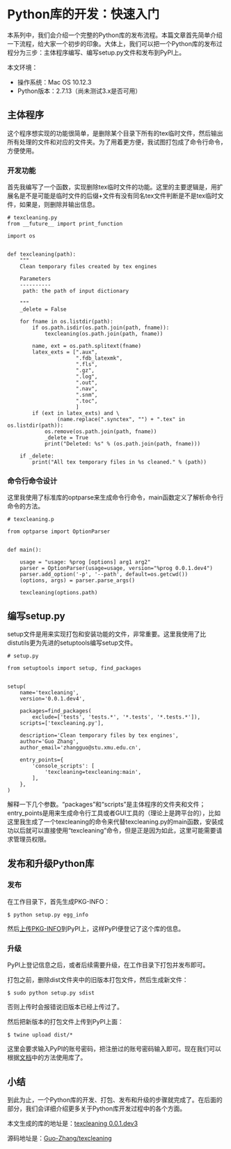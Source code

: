 # Python库的开发：快速入门


本系列中，我们会介绍一个完整的Python库的发布流程。本篇文章首先简单介绍一下流程，给大家一个初步的印象。大体上，我们可以把一个Python库的发布过程分为三步：主体程序编写、编写setup.py文件和发布到PyPI上。

本文环境：
- 操作系统：Mac OS 10.12.3
- Python版本：2.7.13（尚未测试3.x是否可用）


## 主体程序

这个程序想实现的功能很简单，是删除某个目录下所有的tex临时文件，然后输出所有处理的文件和对应的文件夹。为了用着更方便，我试图打包成了命令行命令，方便使用。

### 开发功能

首先我编写了一个函数，实现删除tex临时文件的功能。这里的主要逻辑是，用扩展名是不是可能是临时文件的后缀+文件有没有同名tex文件判断是不是tex临时文件，如果是，则删除并输出信息。

```
# texcleaning.py
from __future__ import print_function

import os


def texcleaning(path):
    """
    Clean temporary files created by tex engines

    Parameters
    ----------
     path: the path of input dictionary

    """
    _delete = False

    for fname in os.listdir(path):
        if os.path.isdir(os.path.join(path, fname)):
            texcleaning(os.path.join(path, fname))

        name, ext = os.path.splitext(fname)
        latex_exts = [".aux",
                      ".fdb_latexmk",
                      ".fls",
                      ".gz",
                      ".log",
                      ".out",
                      ".nav",
                      ".snm",
                      ".toc",
                      ]
        if (ext in latex_exts) and \
                (name.replace(".synctex", "") + ".tex" in os.listdir(path)):
            os.remove(os.path.join(path, fname))
            _delete = True
            print("Deleted: %s" % (os.path.join(path, fname)))

    if _delete:
        print("All tex temporary files in %s cleaned." % (path))
```


### 命令行命令设计

这里我使用了标准库的optparse来生成命令行命令，main函数定义了解析命令行命令的方法。

```
# texcleaning.p

from optparse import OptionParser


def main():

    usage = "usage: %prog [options] arg1 arg2"
    parser = OptionParser(usage=usage, version="%prog 0.0.1.dev4")
    parser.add_option('-p', '--path', default=os.getcwd())
    (options, args) = parser.parse_args()

    texcleaning(options.path)
```


## 编写setup.py

setup文件是用来实现打包和安装功能的文件，非常重要。这里我使用了比distutils更为先进的setuptools编写setup文件。
```
# setup.py

from setuptools import setup, find_packages


setup(
    name='texcleaning',
    version='0.0.1.dev4',

    packages=find_packages(
        exclude=['tests', 'tests.*', '*.tests', '*.tests.*']),
    scripts=['texcleaning.py'],

    description='Clean temporary files by tex engines',
    author='Guo Zhang',
    author_email='zhangguo@stu.xmu.edu.cn',

    entry_points={
        'console_scripts': [
            'texcleaning=texcleaning:main',
        ],
    },
)

```
解释一下几个参数。“packages”和“scripts”是主体程序的文件夹和文件；entry_points是用来生成命令行工具或者GUI工具的（理论上是跨平台的），比如这里我生成了一个texcleaning的命令来代替texcleaning.py的main函数，安装成功以后就可以直接使用“texcleaning”命令，但是正是因为如此，这里可能需要请求管理员权限。


## 发布和升级Python库
### 发布

在工作目录下，首先生成PKG-INFO：

```
$ python setup.py egg_info
```

然后[上传PKG-INFO](https://pypi.python.org/pypi?%3Aaction=submit_form)到PyPI上，这样PyPI便登记了这个库的信息。


### 升级
PyPI上登记信息之后，或者后续需要升级，在工作目录下打包并发布即可。

打包之前，删除dist文件夹中的旧版本打包文件，然后生成新文件：
```
$ sudo python setup.py sdist
```
否则上传时会报错说旧版本已经上传过了。

然后把新版本的打包文件上传到PyPI上面：

```
$ twine upload dist/*
```
这里会要求输入PyPI的账号密码，把注册过的账号密码输入即可。现在我们可以根据[文档](https://github.com/Guo-Zhang/texcleaning)中的方法使用库了。


## 小结

到此为止，一个Python库的开发、打包、发布和升级的步骤就完成了。在后面的部分，我们会详细介绍更多关于Python库开发过程中的各个方面。

本文生成的库的地址是：[texcleaning 0.0.1.dev3](https://pypi.python.org/pypi/texcleaning)

源码地址是：[Guo-Zhang/texcleaning](https://github.com/Guo-Zhang/texcleaning)
